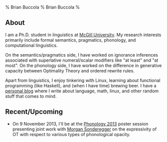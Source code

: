 % Brian Buccola
% Brian Buccola
%

About
-----

I am a Ph.D. student in linguistics at [McGill University][dept]. My research
interests primarily include formal semantics, pragmatics, phonology, and
computational linguistics.

On the semantics/pragmatics side, I have worked on ignorance inferences
associated with superlative numeral/scalar modifiers like "at least" and "at
most".  On the phonology side, I have worked on the difference in generative
capacity between Optimality Theory and ordered rewrite rules.

Apart from linguistics, I enjoy tinkering with Linux, learning about functional
programming (like Haskell), and (when I have time) brewing beer. I have a
[personal blog][blog] where I write about language, math, linux, and other
random stuff that comes to mind.

[dept]: http://www.mcgill.ca/linguistics/ "McGill linguistics department"
[blog]: http://brianbuccola.github.io/ "Personal blog"



Recent/Upcoming
---------------

- On 9 November 2013, I'll be at the [Phonology 2013][phon2013] poster session
  presenting joint work with [Morgan Sonderegger][MS] on the expressivity of OT
  with respect to various types of phonological opacity.

[phon2013]: http://blogs.umass.edu/phonology-2013/
[MS]: http://people.linguistics.mcgill.ca/~morgan/
